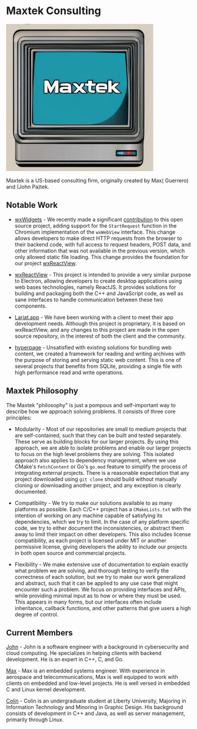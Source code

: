 # Maxtek Consulting

![Maxtek Consulting](https://github.com/maxtek6/.github/blob/main/profile/logo.jpeg)

Maxtek is a US-based consulting firm, originally created by Max( Guerrero) and (John Pa)tek.

## Notable Work

+ [wxWidgets](https://github.com/wxWidgets/wxWidgets) - We recently made a significant [contribution](https://github.com/wxWidgets/wxWidgets/pull/25425) to this open source project, adding support for the `StartRequest` function in the Chromium implementation of the `wxWebView` interface. This change allows developers to make direct HTTP requests from the browser to their backend code, with full access to request headers, POST data, and other information that was not available in the previous version, which only allowed static file loading. This change provides the foundation for our project [wxReactView](https://github.com/maxtek6/wxReactView).

+ [wxReactView](https://github.com/maxtek6/wxReactView) - This project is intended to provide a very similar purpose to Electron, allowing developers to create desktop applications using web bases technologies, namely ReactJS. It provides solutions for building and packaging both the C++ and JavaScript code, as well as sane interfaces to handle communication between these two components.

+ [Lariat.app](https://github.com/lariat-app) - We have been working with a client to meet their app development needs. Although this project is proprietary, it is based on wxReactView, and any changes to this project are made in the open source repository, in the interest of both the client and the community.

+ [hyperpage](https://github.com/maxtek6/hyperpage) - Unsatisfied with existing solutions for bundling web content, we created a framework for reading and writing archives with the purpose of storing and serving static web content. This is one of several projects that benefits from SQLite, providing a single file with high performance read and write operations.

## Maxtek Philosophy

The Maxtek "philosophy" is just a pompous and self-important way to describe how we approach solving problems. It consists of three core principles:

+ Modularity - Most of our repositories are small to medium projects that are self-contained, such that they can be built and tested separately. These serve as building blocks for our larger projects. By using this approach, we are able to isolate problems and enable our larger projects to focus on the high level problems they are solving. This isolated approach also applies to dependency management, where we use CMake's `FetchContent` or Go's `go.mod` feature to simplify the process of integrating external projects. There is a reasonable expectation that any project downloaded using `git clone` should build without manually cloning or downloading another project, and any exception is clearly documented.

+ Compatibility - We try to make our solutions available to as many platforms as possible. Each C/C++ project has a `CMakeLists.txt` with the intention of working on any machine capable of satisfying its dependencies, which we try to limit. In the case of any platform specific code, we try to either document the inconsistencies, or abstract them away to limit their impact on other developers. This also includes license compatibility, as each project is licensed under MIT or another permissive license, giving developers the ability to include our projects in both open source and commercial projects.

+ Flexibility - We make extensive use of documentation to explain exactly what problem we are solving, and thorough testing to verify the correctness of each solution, but we try to make our work generalized and abstract, such that it can be applied to any use case that might encounter such a problem. We focus on providing interfaces and APIs, while providing minimal input as to how or where they must be used. This appears in many forms, but our interfaces often include inheritance, callback functions, and other patterns that give users a high degree of control.

## Current Members

[John](https://github.com/johnpatek) - John is a software engineer with a background in cybersecurity and cloud computing. He specializes in helping clients with 
backend development. He is an expert in C++, C, and Go.

[Max](https://github.com/a6guerre) - Max is an embedded systems engineer. With experience in aerospace and telecommunications, Max is well equipped to work with clients on embedded and low-level projects. He is well versed in embedded C and Linux kernel development.

[Colin](https://github.com/cstap14) - Colin is an undergraduate student at Liberty University, Majoring in Information Technology and Minoring in Graphic Design. His background consists of development in C++ and Java, as well as server management, primarily through Linux.
